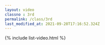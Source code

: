 ```yaml
---
layout: video
classno : 3rd
permalink: /class/3rd
last_modified_at: 2021-09-28T17:16:52.324Z
---
```


{% include list-video.html %}
